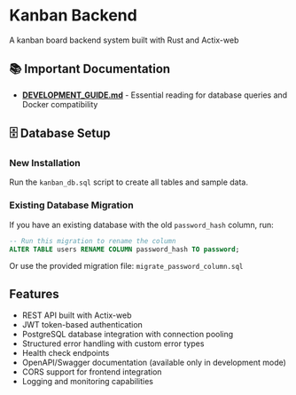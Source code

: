 # Kanban Backend

A kanban board backend system built with Rust and Actix-web

## 📚 Important Documentation

- **[DEVELOPMENT_GUIDE.md](./DEVELOPMENT_GUIDE.md)** - Essential reading for database queries and Docker compatibility

## 🗄️ Database Setup

### New Installation

Run the `kanban_db.sql` script to create all tables and sample data.

### Existing Database Migration

If you have an existing database with the old `password_hash` column, run:

```sql
-- Run this migration to rename the column
ALTER TABLE users RENAME COLUMN password_hash TO password;
```

Or use the provided migration file: `migrate_password_column.sql`

## Features

- REST API built with Actix-web
- JWT token-based authentication
- PostgreSQL database integration with connection pooling
- Structured error handling with custom error types
- Health check endpoints
- OpenAPI/Swagger documentation (available only in development mode)
- CORS support for frontend integration
- Logging and monitoring capabilities

